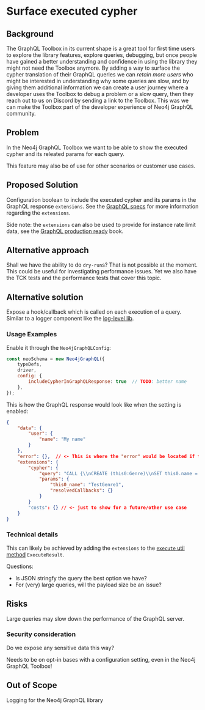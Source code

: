 # Surface executed cypher

## Background

The GraphQL Toolbox in its current shape is a great tool for first time users to explore the library features, explore queries, debugging, but once people have gained a better understanding and confidence in using the library they might not need the Toolbox anymore.
By adding a way to surface the cypher translation of their GraphQL queries we can _retain more users_ who might be interested in understanding why some queries are slow, and by giving them additional information we can create a user journey where a developer uses the Toolbox to debug a problem or a slow query, then they reach out to us on Discord by sending a link to the Toolbox. This was we can make the Toolbox part of the developer experience of Neo4j GraphQL community.

## Problem

In the Neo4j GraphQL Toolbox we want to be able to show the executed cypher and its releated params for each query.

This feature may also be of use for other scenarios or customer use cases.

## Proposed Solution

Configuration boolean to include the executed cypher and its params in the GraphQL response `extensions`. See the [GraphQL specs](https://spec.graphql.org/June2018/#sec-Response-Format) for more information regarding the `extensions`.

Side note: the `extensions` can also be used to provide for instance rate limit data, see the [GraphQL production ready](https://book.productionreadygraphql.com/) book.

## Alternative approach

Shall we have the ability to do `dry-run`s? That is not possible at the moment. This could be useful for investigating performance issues. Yet we also have the TCK tests and the performance tests that cover this topic.

## Alternative solution

Expose a hook/callback which is called on each execution of a query. Similar to a logger component like the [log-level lib](https://www.npmjs.com/package/loglevel).

### Usage Examples

Enable it through the `Neo4jGraphQLConfig`:
```js
const neoSchema = new Neo4jGraphQL({
    typeDefs,
    driver,
    config: {
        includeCypherInGraphQLResponse: true  // TODO: better name
    },
});
```

This is how the GraphQL response would look like when the setting is enabled:
```json
{
    "data": {
        "user": {
            "name": "My name"
        }
    },
    "error": {},  // <- This is where the "error" would be located if there is one.
    "extensions": {
        "cypher": {
            "query": "CALL {\\nCREATE (this0:Genre)\\nSET this0.name = $this0_name\\nRETURN this0\\n}\\nRETURN [\\nthis0 { .name }] AS data", // <- JSON stringified cypher query
            "params": {
                "this0_name": "TestGenre1",
                "resolvedCallbacks": {}
            }
        }
        "costs": {} // <- just to show for a future/other use case
    }
}
```

### Technical details
This can likely be achieved by adding the `extensions` to the [`execute` util method](https://github.com/neo4j/graphql/blob/dev/packages/graphql/src/utils/execute.ts#L34) `ExecuteResult`.

Questions:
- Is JSON stringfy the query the best option we have?
- For (very) large queries, will the payload size be an issue?

## Risks

Large queries may slow down the performance of the GraphQL server.

### Security consideration

Do we expose any sensitive data this way?

Needs to be on opt-in bases with a configuration setting, even in the Neo4j GraphQL Toolbox!

## Out of Scope

Logging for the Neo4j GraphQL library
